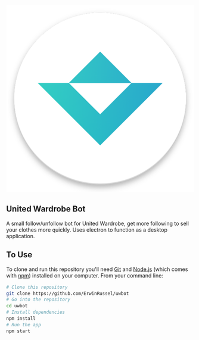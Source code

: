 [logo]: assets/uwicon.png "UWbot marker"

![alt text][logo]

## United Wardrobe Bot ##

A small follow/unfollow bot for United Wardrobe, get more following to sell your clothes more quickly. Uses electron to function as a desktop application. 

## To Use ##

To clone and run this repository you'll need [Git](https://git-scm.com) and [Node.js](https://nodejs.org/en/download/) (which comes with [npm](http://npmjs.com)) installed on your computer. From your command line:

```bash
# Clone this repository
git clone https://github.com/ErwinRussel/uwbot
# Go into the repository
cd uwbot
# Install dependencies
npm install
# Run the app
npm start
```
